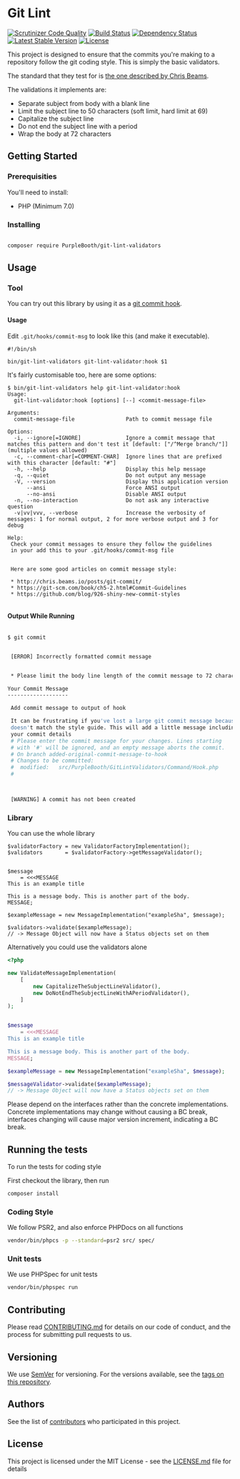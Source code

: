 # Git Lint

[![Scrutinizer Code Quality](https://scrutinizer-ci.com/g/PurpleBooth/git-lint-validators/badges/quality-score.png?b=master)](https://scrutinizer-ci.com/g/PurpleBooth/git-lint-validators/?branch=master)
[![Build Status](https://travis-ci.org/PurpleBooth/git-lint-validators.svg?branch=master)](https://travis-ci.org/PurpleBooth/git-lint-validators)
[![Dependency Status](https://www.versioneye.com/user/projects/57a26855447bcc004d5ec866/badge.svg?style=flat-square)](https://www.versioneye.com/user/projects/57a26855447bcc004d5ec866)
[![Latest Stable Version](https://poser.pugx.org/purplebooth/git-lint-validators/v/stable)](https://packagist.org/packages/purplebooth/git-lint-validators)
[![License](https://poser.pugx.org/purplebooth/git-lint-validators/license)](https://packagist.org/packages/purplebooth/git-lint-validators)

This project is designed to ensure that the commits you're making to a
repository follow the git coding style. This is simply the basic
validators.

The standard that they test for is [the one described by Chris Beams].

The validations it implements are:

* Separate subject from body with a blank line
* Limit the subject line to 50 characters (soft limit, hard limit at 69)
* Capitalize the subject line
* Do not end the subject line with a period
* Wrap the body at 72 characters

[the one described by Chris Beams]: http://chris.beams.io/posts/git-commit/

## Getting Started

### Prerequisities

You'll need to install:

 * PHP (Minimum 7.0)

### Installing

```bash

composer require PurpleBooth/git-lint-validators

```


## Usage

### Tool

You can try out this library by using it as a [git commit hook].

[git commit hook]: https://git-scm.com/book/en/v2/Customizing-Git-Git-Hooks

#### Usage

Edit `.git/hooks/commit-msg` to look like this (and make it executable).

```
#!/bin/sh

bin/git-lint-validators git-lint-validator:hook $1
```

It's fairly customisable too, here are some options:

```
$ bin/git-lint-validators help git-lint-validator:hook
Usage:
  git-lint-validator:hook [options] [--] <commit-message-file>

Arguments:
  commit-message-file                Path to commit message file

Options:
  -i, --ignore[=IGNORE]              Ignore a commit message that matches this pattern and don't test it [default: ["/^Merge branch/"]] (multiple values allowed)
  -c, --comment-char[=COMMENT-CHAR]  Ignore lines that are prefixed with this character [default: "#"]
  -h, --help                         Display this help message
  -q, --quiet                        Do not output any message
  -V, --version                      Display this application version
      --ansi                         Force ANSI output
      --no-ansi                      Disable ANSI output
  -n, --no-interaction               Do not ask any interactive question
  -v|vv|vvv, --verbose               Increase the verbosity of messages: 1 for normal output, 2 for more verbose output and 3 for debug

Help:
 Check your commit messages to ensure they follow the guidelines
 in your add this to your .git/hooks/commit-msg file


 Here are some good articles on commit message style:

 * http://chris.beams.io/posts/git-commit/
 * https://git-scm.com/book/ch5-2.html#Commit-Guidelines
 * https://github.com/blog/926-shiny-new-commit-styles


```

#### Output While Running

```bash

$ git commit


 [ERROR] Incorrectly formatted commit message


 * Please limit the body line length of the commit message to 72 characters (http://chris.beams.io/posts/git-commit/#wrap-72)

Your Commit Message
-------------------

 Add commit message to output of hook

 It can be frustrating if you've lost a large git commit message because it
 doesn't match the style guide. This will add a little message including
 your commit details
 # Please enter the commit message for your changes. Lines starting
 # with '#' will be ignored, and an empty message aborts the commit.
 # On branch added-original-commit-message-to-hook
 # Changes to be committed:
 #	modified:   src/PurpleBooth/GitLintValidators/Command/Hook.php
 #



 [WARNING] A commit has not been created

```

### Library

You can use the whole library

```
$validatorFactory = new ValidatorFactoryImplementation();
$validators       = $validatorFactory->getMessageValidator();


$message
    = <<<MESSAGE
This is an example title

This is a message body. This is another part of the body.
MESSAGE;

$exampleMessage = new MessageImplementation("exampleSha", $message);

$validators->validate($exampleMessage);
// -> Message Object will now have a Status objects set on them

```

Alternatively you could use the validators alone

```php
<?php

new ValidateMessageImplementation(
    [
        new CapitalizeTheSubjectLineValidator(),
        new DoNotEndTheSubjectLineWithAPeriodValidator(),
    ]
);


$message
    = <<<MESSAGE
This is an example title

This is a message body. This is another part of the body.
MESSAGE;

$exampleMessage = new MessageImplementation("exampleSha", $message);

$messageValidator->validate($exampleMessage);
// -> Message Object will now have a Status objects set on them
```

Please depend on the interfaces rather than the concrete
implementations. Concrete implementations may change without causing a
BC break, interfaces changing will cause major version increment,
indicating a BC break.

## Running the tests

To run the tests for coding style

First checkout the library, then run

```bash
composer install
```

### Coding Style

We follow PSR2, and also enforce PHPDocs on all functions

```bash
vendor/bin/phpcs -p --standard=psr2 src/ spec/
```

### Unit tests

We use PHPSpec for unit tests

```bash
vendor/bin/phpspec run
```


## Contributing

Please read [CONTRIBUTING.md](CONTRIBUTING.md) for details on our code
of conduct, and the process for submitting pull requests to us.

## Versioning

We use [SemVer](http://semver.org/) for versioning. For the versions
available, see the [tags on this repository](https://github.com/purplebooth/git-lint-validators/tags).

## Authors

See the list of [contributors](https://github.com/purplebooth/git-lint-validators/contributors) who participated in this project.

## License

This project is licensed under the MIT License - see the [LICENSE.md](LICENSE.md) file for details
